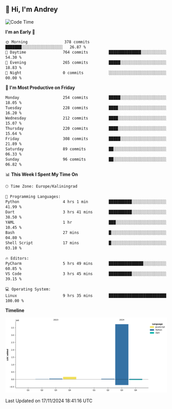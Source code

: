 ## 👋 Hi, I'm Andrey

<!--START_SECTION:waka-->
![Code Time](http://img.shields.io/badge/Code%20Time-569%20hrs%2034%20mins-blue)

**I'm an Early 🐤** 

```text
🌞 Morning                378 commits         ███████░░░░░░░░░░░░░░░░░░   26.87 % 
🌆 Daytime                764 commits         ██████████████░░░░░░░░░░░   54.30 % 
🌃 Evening                265 commits         █████░░░░░░░░░░░░░░░░░░░░   18.83 % 
🌙 Night                  0 commits           ░░░░░░░░░░░░░░░░░░░░░░░░░   00.00 % 
```
📅 **I'm Most Productive on Friday** 

```text
Monday                   254 commits         █████░░░░░░░░░░░░░░░░░░░░   18.05 % 
Tuesday                  228 commits         ████░░░░░░░░░░░░░░░░░░░░░   16.20 % 
Wednesday                212 commits         ████░░░░░░░░░░░░░░░░░░░░░   15.07 % 
Thursday                 220 commits         ████░░░░░░░░░░░░░░░░░░░░░   15.64 % 
Friday                   308 commits         █████░░░░░░░░░░░░░░░░░░░░   21.89 % 
Saturday                 89 commits          ██░░░░░░░░░░░░░░░░░░░░░░░   06.33 % 
Sunday                   96 commits          ██░░░░░░░░░░░░░░░░░░░░░░░   06.82 % 
```


📊 **This Week I Spent My Time On** 

```text
🕑︎ Time Zone: Europe/Kaliningrad

💬 Programming Languages: 
Python                   4 hrs 1 min         ██████████░░░░░░░░░░░░░░░   41.99 % 
Dart                     3 hrs 41 mins       ██████████░░░░░░░░░░░░░░░   38.50 % 
YAML                     1 hr                ███░░░░░░░░░░░░░░░░░░░░░░   10.45 % 
Bash                     27 mins             █░░░░░░░░░░░░░░░░░░░░░░░░   04.80 % 
Shell Script             17 mins             █░░░░░░░░░░░░░░░░░░░░░░░░   03.10 % 

🔥 Editors: 
PyCharm                  5 hrs 49 mins       ███████████████░░░░░░░░░░   60.85 % 
VS Code                  3 hrs 45 mins       ██████████░░░░░░░░░░░░░░░   39.15 % 

💻 Operating System: 
Linux                    9 hrs 35 mins       █████████████████████████   100.00 % 
```

**Timeline**

![Lines of Code chart](https://raw.githubusercontent.com/Mist3s/Mist3s/main/assets/bar_graph.png)


 Last Updated on 17/11/2024 18:41:16 UTC
<!--END_SECTION:waka-->

